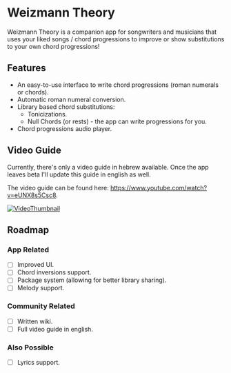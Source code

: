 # Weizmann Theory
Weizmann Theory is a companion app for songwriters and musicians that uses your liked songs / chord progressions to improve or show substitutions to your own chord progressions!

## Features
- An easy-to-use interface to write chord progressions (roman numerals or chords).
- Automatic roman numeral conversion.
- Library based chord substitutions:
	- Tonicizations.
	- Null Chords (or rests) - the app can write progressions for you.
- Chord progressions audio player.

## Video Guide
Currently, there's only a video guide in hebrew available. Once the app leaves beta I'll update this guide in english as well.

The video guide can be found here: https://www.youtube.com/watch?v=eUNX8s5Csc8.

[![VideoThumbnail](https://img.youtube.com/vi/eUNX8s5Csc8/0.jpg)](https://www.youtube.com/watch?v=eUNX8s5Csc8)


## Roadmap
### App Related
- [ ] Improved UI.
- [ ] Chord inversions support.
- [ ] Package system (allowing for better library sharing).
- [ ] Melody support.

### Community Related
- [ ] Written wiki.
- [ ] Full video guide in english.

### Also Possible
- [ ] Lyrics support.
